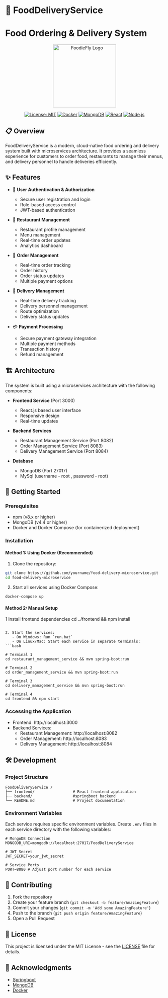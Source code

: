 # 🍔 FoodDeliveryService 
# Food Ordering & Delivery System

<div align="center">

  <img src="frontend/src/images/logo.png" alt="FoodieFly Logo" width="200"/>
  
  [![License: MIT](https://img.shields.io/badge/License-MIT-yellow.svg)](https://opensource.org/licenses/MIT)
  [![Docker](https://img.shields.io/badge/Docker-Enabled-blue)](https://www.docker.com/)
  [![MongoDB](https://img.shields.io/badge/MongoDB-4.4-green)](https://www.mongodb.com/)
  [![React](https://img.shields.io/badge/React-18.2-blue)](https://reactjs.org/)
  [![Node.js](https://img.shields.io/badge/Node.js-16.x-green)](https://nodejs.org/)
</div>

## 📋 Overview

FoodDeliveryService is a modern, cloud-native food ordering and delivery system built with microservices architecture. It provides a seamless experience for customers to order food, restaurants to manage their menus, and delivery personnel to handle deliveries efficiently.

## ✨ Features

- 🔐 **User Authentication & Authorization**
  - Secure user registration and login
  - Role-based access control
  - JWT-based authentication

- 🏪 **Restaurant Management**
  - Restaurant profile management
  - Menu management
  - Real-time order updates
  - Analytics dashboard

- 🛒 **Order Management**
  - Real-time order tracking
  - Order history
  - Order status updates
  - Multiple payment options

- 🚚 **Delivery Management**
  - Real-time delivery tracking
  - Delivery personnel management
  - Route optimization
  - Delivery status updates

- 💳 **Payment Processing**
  - Secure payment gateway integration
  - Multiple payment methods
  - Transaction history
  - Refund management

## 🏗️ Architecture

The system is built using a microservices architecture with the following components:

- **Frontend Service** (Port 3000)
  - React.js based user interface
  - Responsive design
  - Real-time updates

- **Backend Services**
  - Restaurant Management Service (Port 8082)
  - Order Management Service (Port 8083)
  - Delivery Management Service (Port 8084)

- **Database**
  - MongoDB (Port 27017)
  - MySql (username - root , password - root)

## 🚀 Getting Started

### Prerequisites
- npm (v8.x or higher)
- MongoDB (v4.4 or higher)
- Docker and Docker Compose (for containerized deployment)

### Installation

#### Method 1: Using Docker (Recommended)

1. Clone the repository:
```bash
git clone https://github.com/yourname/food-delivery-microservice.git
cd food-delivery-microservice
```

2. Start all services using Docker Compose:
```bash
docker-compose up
```

#### Method 2: Manual Setup



1 Install frontend dependencies
cd ../frontend && npm install
```

2. Start the services:
   - On Windows: Run `run.bat`
   - On Linux/Mac: Start each service in separate terminals:
```bash

# Terminal 1
cd restaurant_management_service && mvn spring-boot:run

# Terminal 2
cd order_management_service && mvn spring-boot:run

# Terminal 3
cd delivery_management_service && mvn spring-boot:run

# Terminal 4
cd frontend && npm start
```

### Accessing the Application

- Frontend: http://localhost:3000
- Backend Services:
  - Restaurant Management: http://localhost:8082
  - Order Management: http://localhost:8083
  - Delivery Management: http://localhost:8084

## 🛠️ Development

### Project Structure
```
FoodDeliveryService /
├── frontend/                 # React frontend application
├── backend/                  #springboot backend
└── README.md                 # Project documentation
```

### Environment Variables

Each service requires specific environment variables. Create `.env` files in each service directory with the following variables:

```env
# MongoDB Connection
MONGODB_URI=mongodb://localhost:27017/FoodDeliveryService 

# JWT Secret
JWT_SECRET=your_jwt_secret

# Service Ports
PORT=8080 # Adjust port number for each service
```


## 🤝 Contributing

1. Fork the repository
2. Create your feature branch (`git checkout -b feature/AmazingFeature`)
3. Commit your changes (`git commit -m 'Add some AmazingFeature'`)
4. Push to the branch (`git push origin feature/AmazingFeature`)
5. Open a Pull Request

## 📝 License

This project is licensed under the MIT License - see the [LICENSE](LICENSE) file for details.


## 🙏 Acknowledgments

- [Springboot](https://Springboot.org/)
- [MongoDB](https://www.mongodb.com/)
- [Docker](https://www.docker.com/)


